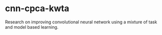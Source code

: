 # cnn-cpca-kwta
Research on improving convolutional neural network using a mixture of task and model based learning.
